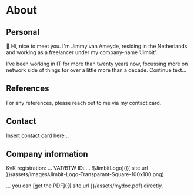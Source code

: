 # About
## Personal
👋 Hi, nice to meet you. I'm Jimmy van Ameyde, residing in the Netherlands and working as a freelancer under my company-name 'Jimbit'.

I've been working in IT for more than twenty years now, focussing more on network side of things for over a little more than a decade. Continue text...

## References
For any references, please reach out to me via my contact card.

## Contact
Insert contact card here...

## Company information
KvK registration: ...
VAT/BTW ID: ...
![JimbitLogo]({{ site.url }}/assets/images/Jimbit-Logo-Transparant-Square-100x100.png)

... you can [get the PDF]({{ site.url }}/assets/mydoc.pdf) directly.
